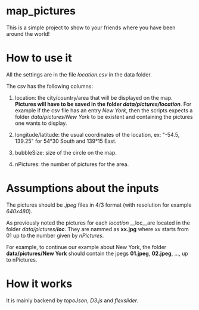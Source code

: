map_pictures
============

This is a simple project to show to your friends where you have been around the world!

# How to use it

All the settings are in the file *location.csv* in the data folder.

The csv has the following columns:

1. location: the city/country/area that will be displayed on the map. **Pictures will have to be saved in the folder _data/pictures/location_**. For example if the csv file has an entry *New York*, then the scripts expects a folder *data/pictures/New York* to be existent and containing the pictures one wants to display.
   
2. longitude/latitude: the usual coordinates of the location, ex: "-54.5, 139.25" for 54°30 South and 139°15 East.

3. bubbleSize: size of the circle on the map.

4. nPictures: the number of pictures for the area.

# Assumptions about the inputs

The pictures should be *.jpeg* files in 4/3 format (with resolution for example _640x480_).

As previously noted the pictures for each _location_ __loc__are located in the folder _data/pictures/**loc**_. They are nammed as __xx.jpg__ where _xx_ starts from 01 up to the number given by _nPictures_.

For example, to continue our example about New York, the folder __data/pictures/New York__ should contain the jpegs __01.jpeg__, __02.jpeg__, ..., up to nPictures.

# How it works

It is mainly backend by *topoJson*, *D3.js* and *flexslider*.

